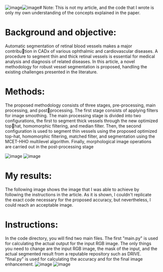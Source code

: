 ![image](https://github.com/Arash-Seifi/An-efficient-retinal-blood-vessel-segmentation-in-eye-fundus-images---Code/assets/92459590/f9a66873-818b-4446-b944-e7edf416e270)![image](https://github.com/Arash-Seifi/An-efficient-retinal-blood-vessel-segmentation-in-eye-fundus-images---Code/assets/92459590/f9a66873-818b-4446-b944-e7edf416e270)# Note:
This is not my article, and the code that I wrote is only my own understanding of the concepts explained in the paper.

# Background and objective:
Automatic segmentation of retinal blood vessels makes a major contribu￾tion in CADx of various ophthalmic and cardiovascular diseases. A procedure to segment thin and thick
retinal vessels is essential for medical analysis and diagnosis of related diseases. In this article, a novel
methodology for robust vessel segmentation is proposed, handling the existing challenges presented in
the literature.
# Methods: 
The proposed methodology consists of three stages, pre-processing, main processing, and post￾processing. The first stage consists of applying filters for image smoothing. The main processing stage
is divided into two configurations, the first to segment thick vessels through the new optimized top￾hat, homomorphic filtering, and median filter. Then, the second configuration is used to segment thin
vessels using the proposed optimized top-hat, homomorphic filtering, matched filter, and segmentation
using the MCET-HHO multilevel algorithm. Finally, morphological image operations are carried out in the
post-processing stage

![image](https://github.com/Arash-Seifi/An-efficient-retinal-blood-vessel-segmentation-in-eye-fundus-images---Code/assets/92459590/d6ee26ef-326d-487b-8344-850536b0afe1)
![image](https://github.com/Arash-Seifi/An-efficient-retinal-blood-vessel-segmentation-in-eye-fundus-images---Code/assets/92459590/d6ee26ef-326d-487b-8344-850536b0afe1)

# My results:
The following image shows the image that I was able to achieve by following the instructions in the article. As it is shown, I couldn't replicate the exact code necessary for the proposed accuracy, but nevertheless, I could reach an acceptable image. 

# Instructions:
In the code directory, you will find two main files. The first "main.py" is used for calculating the actual output for the input RGB image. The only things you need to change are the input RGB image, the mask of the input, and the actual segmented result from a reputable repository such as DRIVE. "final.py" is used for calculating the accuracy and for the final image enhancement.
![image](https://github.com/Arash-Seifi/An-efficient-retinal-blood-vessel-segmentation-in-eye-fundus-images---Code/assets/92459590/b1bae7bc-9dfa-4d51-b8ae-b8857be5a285)
![image](https://github.com/Arash-Seifi/An-efficient-retinal-blood-vessel-segmentation-in-eye-fundus-images---Code/assets/92459590/b1bae7bc-9dfa-4d51-b8ae-b8857be5a285)
